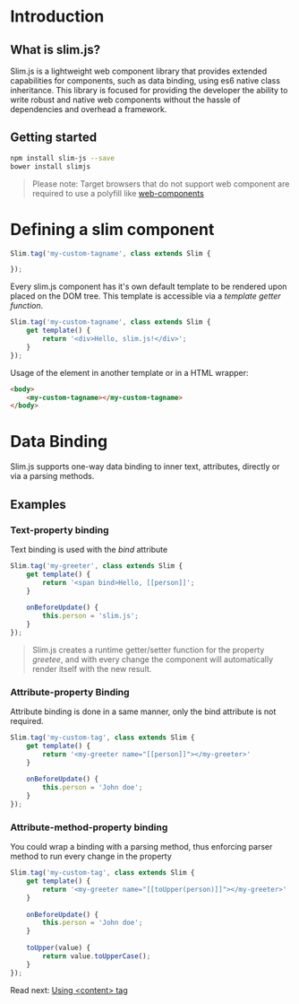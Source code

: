 # Introduction

## What is slim.js?
Slim.js is a lightweight web component library that provides extended capabilities for components, such as data binding,
using es6 native class inheritance. This library is focused for providing the developer
the ability to write robust and native web components without the hassle of dependencies and
overhead a framework.

## Getting started
```bash
npm install slim-js --save
bower install slimjs
```
> Please note:
> Target browsers that do not support web component are required to use a polyfill like [web-components](https://www.webcomponents.org/)

# Defining a slim component
```js
Slim.tag('my-custom-tagname', class extends Slim {

});
```

Every slim.js component has it's own default template to be rendered upon placed on the DOM tree.
This template is accessible via a *template getter function*.

```js
Slim.tag('my-custom-tagname', class extends Slim {
    get template() {
        return '<div>Hello, slim.js!</div>';
    }
});
```

Usage of the element in another template or in a HTML wrapper:

```html
<body>
    <my-custom-tagname></my-custom-tagname>
</body>
```

# Data Binding
Slim.js supports one-way data binding to inner text, attributes, directly or via a parsing methods.

## Examples

### Text-property binding

Text binding is used with the *bind* attribute

```js
Slim.tag('my-greeter', class extends Slim {
    get template() {
        return '<span bind>Hello, [[person]]';
    }
    
    onBeforeUpdate() {
        this.person = 'slim.js';
    }
});
```

> Slim.js creates a runtime getter/setter function for the property *greetee*, and with every change the component will
> automatically render itself with the new result.

### Attribute-property Binding
Attribute binding is done in a same manner, only the bind attribute is not required.

```js
Slim.tag('my-custom-tag', class extends Slim {
    get template() {
        return '<my-greeter name="[[person]]"></my-greeter>'
    }
    
    onBeforeUpdate() {
        this.person = 'John doe';
    }
});
```

### Attribute-method-property binding
You could wrap a binding with a parsing method, thus enforcing parser method to run every change in the property

```js
Slim.tag('my-custom-tag', class extends Slim {
    get template() {
        return '<my-greeter name="[[toUpper(person)]]"></my-greeter>'
    }
    
    onBeforeUpdate() {
        this.person = 'John doe';
    }
    
    toUpper(value) {
        return value.toUpperCase();
    } 
});
```

Read next: [Using \<content> tag](./using_content_tag.md)